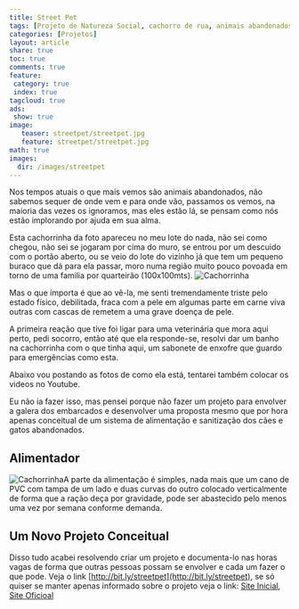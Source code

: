 ```yaml
---
title: Street Pet
tags: [Projeto de Natureza Social, cachorro de rua, animais abandonados, cachorro, gato, veterinário, embarcados]
categories: [Projetos]
layout: article
share: true
toc: true
comments: true
feature:
 category: true
 index: true
tagcloud: true
ads: 
 show: true
image:
   teaser: streetpet/streetpet.jpg
   feature: streetpet/streetpet.jpg
math: true
images:
  dir: /images/streetpet
---
```


Nos tempos atuais o que mais vemos são animais abandonados, não sabemos sequer de onde vem e para onde vão, passamos os vemos, na maioria das vezes os ignoramos, mas eles estão lá, se pensam como nós estão implorando por ajuda em sua alma.

<!--more-->

Esta cachorrinha da foto apareceu no meu lote do nada, não sei como chegou, não sei se jogaram por cima do muro, se entrou por um descuido com o portão aberto, ou se veio do lote do vizinho já que tem um pequeno buraco que dá para ela passar, moro numa região muito pouco povoada em torno de uma familia por quarteirão (100x100mts). ![Cachorrinha]({{site.url}}/{{page.images.dir}}/streetpet.jpg)

Mas o que importa é que ao vê-la, me senti tremendamente triste pelo estado físico, debilitada, fraca com a pele em algumas parte em carne viva outras com cascas de remetem a uma grave doença de pele.

A primeira reação que tive foi ligar para uma veterinária que mora aqui perto, pedi socorro, então até que ela responde-se, resolvi dar um banho na cachorrinha com o que tinha aqui, um sabonete de enxofre que guardo para emergências como esta. 

Abaixo vou postando as fotos de como ela está, tentarei também colocar os videos no Youtube.

Eu não ia fazer isso, mas pensei porque não fazer um projeto para envolver a galera dos embarcados e desenvolver uma proposta mesmo que por hora apenas conceitual de um sistema de alimentação e sanitização dos cães e gatos abandonados.

## Alimentador

![Cachorrinha]({{site.url}}/{{page.images.dir}}/bebedouro_comedouro.jpg)A parte da alimentação é simples, nada mais que um cano de PVC com tampa de um lado e duas curvas do outro colocado verticalmente de forma que a ração deça por gravidade, pode ser abastecido  pelo menos uma vez por semana conforme demanda.

## Um Novo Projeto Conceitual

Disso tudo acabei resolvendo criar um projeto e documenta-lo nas horas vagas de forma que outras pessoas possam se envolver e cada um fazer o que pode. Veja o link [http://bit.ly/streetpet](http://bit.ly/streetpet), se só quiser se manter apenas informado sobre o projeto veja o link: [Site Inicial](http://bit.ly/streetpet_web1), [Site Oficioal](http://bit.ly/streetpet_web)